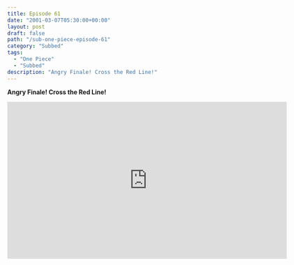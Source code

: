 ```yaml
---
title: Episode 61
date: "2001-03-07T05:30:00+00:00"
layout: post
draft: false
path: "/sub-one-piece-episode-61"
category: "Subbed"
tags:
  - "One Piece"
  - "Subbed"
description: "Angry Finale! Cross the Red Line!"
---
```


**Angry Finale! Cross the Red Line!**

<iframe width="640" height="360" src="https://www.rapidvideo.com/e/FX3BZA95NZ" frameborder="0" marginwidth=0 marginheight=0 scrolling=no allowfullscreen></iframe>

